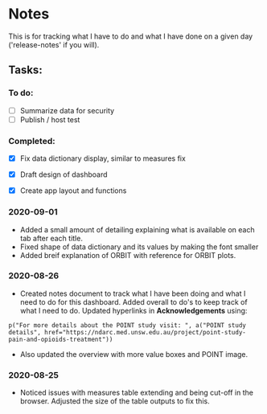 # Notes

This is for tracking what I have to do and what I have done on a given day ('release-notes' if you will).

## Tasks:

### To do:
- [ ] Summarize data for security
- [ ] Publish / host test

### Completed:
- [x] Fix data dictionary display, similar to measures fix
- [x] Draft design of dashboard
- [x] Create app layout and functions


### 2020-09-01

- Added a small amount of detailing explaining what is available on each tab after each title. 
- Fixed shape of data dictionary and its values by making the font smaller
- Added breif explanation of ORBIT with reference for ORBIT plots.

### 2020-08-26

- Created notes document to track what I have been doing and what I need to do for this dashboard. Added overall to do's to keep track of what I need to do. Updated hyperlinks in **Acknowledgements** using:
   
<pre><code>p("For more details about the POINT study visit: ", a("POINT study details", href="https://ndarc.med.unsw.edu.au/project/point-study-pain-and-opioids-treatment"))
</code></pre>

- Also updated the overview with more value boxes and POINT image.

### 2020-08-25

- Noticed issues with measures table extending and being cut-off in the browser. Adjusted the size of the table outputs to fix this. 

